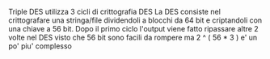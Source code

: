 Triple DES utilizza 3 cicli di crittografia DES
La DES consiste nel crittografare una stringa/file dividendoli a blocchi da 64 bit e criptandoli con una chiave a 56 bit.
Dopo il primo ciclo l'output viene fatto ripassare altre 2 volte nel DES visto che 56 bit sono facili da rompere ma 2 ^ ( 56 * 3 ) e' un po' piu' complesso 